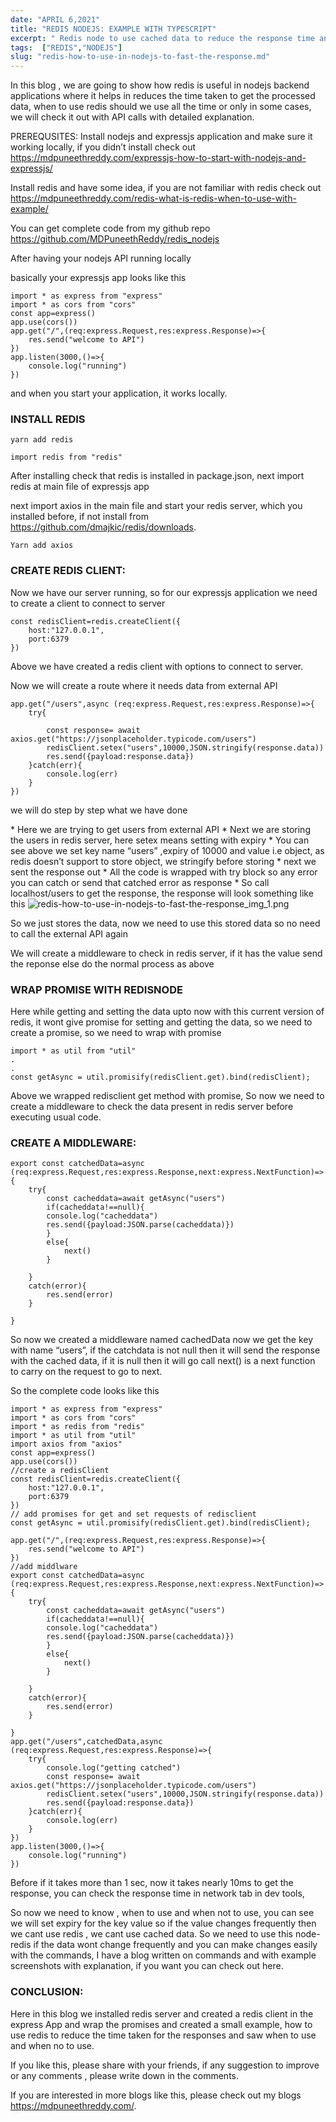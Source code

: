 ```yaml
---
date: "APRIL 6,2021"
title: "REDIS NODEJS: EXAMPLE WITH TYPESCRIPT"
excerpt: " Redis node to use cached data to reduce the response time and when to use , when you shouldnt use with examples with typescript, ..."
tags:  ["REDIS","NODEJS"]
slug: "redis-how-to-use-in-nodejs-to-fast-the-response.md"
---
```

In this blog , we are going to show how redis is useful in nodejs backend applications where it helps in reduces the time taken to get the processed data, when to use redis should we use all the time or only in some cases, we will check it out with API calls with detailed explanation.

PREREQUSITES:
Install nodejs and expressjs application and make sure it working locally, if you didn’t install check out <a style="color: blue" href="https://mdpuneethreddy.com/expressjs-how-to-start-with-nodejs-and-expressjs/">https://mdpuneethreddy.com/expressjs-how-to-start-with-nodejs-and-expressjs/</a>

Install redis and have some idea, if you are not familiar with redis check out <a style="color: blue" href="https://mdpuneethreddy.com/redis-what-is-redis-when-to-use-with-example/">https://mdpuneethreddy.com/redis-what-is-redis-when-to-use-with-example/</a>

You can get complete code from my github repo <a style="color: blue" href="https://github.com/MDPuneethReddy/redis_nodejs" target="_blank">https://github.com/MDPuneethReddy/redis_nodejs</a>
 

After having your nodejs API running locally

basically your expressjs app looks like this

```
import * as express from "express"
import * as cors from "cors"
const app=express()
app.use(cors())
app.get("/",(req:express.Request,res:express.Response)=>{
    res.send("welcome to API")
})
app.listen(3000,()=>{
    console.log("running")
})
```
and when you start your application, it works locally.

### INSTALL REDIS
```
yarn add redis
```

```
import redis from "redis"
```

After installing check that redis is installed in package.json, next import redis at main file of expressjs app

next import axios in the main file and start your redis server, which you installed before, if not install from <a style="color: blue" href=" https://github.com/dmajkic/redis/downloads"> https://github.com/dmajkic/redis/downloads</a>.
```
Yarn add axios
```

### CREATE REDIS CLIENT:
Now we have our server running, so for our expressjs application we need to create a client to connect to server
```
const redisClient=redis.createClient({
    host:"127.0.0.1",
    port:6379
})
```
Above we have created a redis client with options to connect to server.

Now we will create a route where it needs data from external API
```
app.get("/users",async (req:express.Request,res:express.Response)=>{
    try{

        const response= await axios.get("https://jsonplaceholder.typicode.com/users")
        redisClient.setex("users",10000,JSON.stringify(response.data))
        res.send({payload:response.data})
    }catch(err){
        console.log(err)
    }
})
```
we will do step by step what we have done

\* Here we are trying to get users from external API
\* Next we are storing the users in redis server, here setex means setting with expiry
\* You can see above we set key name “users” ,expiry of 10000 and value i.e object, as redis doesn’t support to store object, we stringify before storing
\* next we sent the response out
\* All the code is wrapped with try block so any error you can catch or send that catched error as response
\* So call localhost/users to get the response, the response will look something like this
![redis-how-to-use-in-nodejs-to-fast-the-response_img_1.png](/images/posts/redis-how-to-use-in-nodejs-to-fast-the-response_img_1.png)

So we just stores the data, now we need to use this stored data so no need to call the external API again

We will create a middleware to check in redis server, if it has the value send the reponse else do the normal process as above

### WRAP PROMISE WITH REDISNODE
Here while getting and setting the data upto now with this current version of redis, it wont give promise for setting and getting the data, so we need to create a promise, so we need to wrap with promise
```
import * as util from "util"
.
.
const getAsync = util.promisify(redisClient.get).bind(redisClient);
```
Above we wrapped redisclient get method with promise, So now we need to create a middleware to check the data present in redis server before executing usual code.

### CREATE A MIDDLEWARE:
```
export const catchedData=async (req:express.Request,res:express.Response,next:express.NextFunction)=>{
    try{
        const cacheddata=await getAsync("users")
        if(cacheddata!==null){
        console.log("cacheddata")
        res.send({payload:JSON.parse(cacheddata)})
        }
        else{
            next()
        }
        
    }
    catch(error){
        res.send(error)
    }
    
}
```
So now we created a middleware named cachedData now we get the key with name “users”, if the catchdata is not null then it will send the response with the cached data, if it is null then it will go call next() is a next function to carry on the request to go to next.

So the complete code looks like this
```
import * as express from "express"
import * as cors from "cors"
import * as redis from "redis"
import * as util from "util"
import axios from "axios"
const app=express()
app.use(cors())
//create a redisClient
const redisClient=redis.createClient({
    host:"127.0.0.1",
    port:6379
})
// add promises for get and set requests of redisclient
const getAsync = util.promisify(redisClient.get).bind(redisClient);

app.get("/",(req:express.Request,res:express.Response)=>{
    res.send("welcome to API")
})
//add middlware
export const catchedData=async (req:express.Request,res:express.Response,next:express.NextFunction)=>{
    try{
        const cacheddata=await getAsync("users")
        if(cacheddata!==null){
        console.log("cacheddata")
        res.send({payload:JSON.parse(cacheddata)})
        }
        else{
            next()
        }
        
    }
    catch(error){
        res.send(error)
    }
    
}
app.get("/users",catchedData,async (req:express.Request,res:express.Response)=>{
    try{
        console.log("getting catched")
        const response= await axios.get("https://jsonplaceholder.typicode.com/users")
        redisClient.setex("users",10000,JSON.stringify(response.data))
        res.send({payload:response.data})
    }catch(err){
        console.log(err)
    }
})
app.listen(3000,()=>{
    console.log("running")
})
```
Before if it takes more than 1 sec, now it takes nearly 10ms to get the response, you can check the response time in network tab in dev tools,

So now we need to know , when to use and when not to use, you can see we will set expiry for the key value so if the value changes frequently then we cant use redis , we cant use cached data. So we need to use this node-redis if the data wont change frequently and you can make changes easily with the commands, I have a blog written on commands and with example screenshots with explanation, if you want you can check out here.

### CONCLUSION:
Here in this blog we installed redis server and created a redis client in the express App and wrap the promises and created a small example, how to use redis to reduce the time taken for the responses and saw when to use and when no to use.

If you like this, please share with your friends, if any suggestion to improve or any comments , please write down in the comments.

If you are interested in more blogs like this, please check out my blogs <a style="color: blue" href="https://mdpuneethreddy.com/">https://mdpuneethreddy.com/</a>.